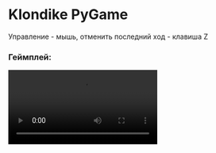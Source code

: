 # Klondike PyGame
Управление - мышь, отменить последний ход - клавиша Z

### Геймплей:
![](https://user-images.githubusercontent.com/47686912/160858619-440f9d8b-2a33-4b16-8d95-2bc69354e542.mp4)

